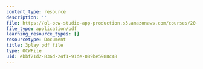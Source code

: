 ```yaml
---
content_type: resource
description: ''
file: https://ol-ocw-studio-app-production.s3.amazonaws.com/courses/20-219-becoming-the-next-bill-nye-writing-and-hosting-the-educational-show-january-iap-2015/ebbf21d2836d24f191de089be5988c48_DpqY4j3nK3A.pdf
file_type: application/pdf
learning_resource_types: []
resourcetype: Document
title: 3play pdf file
type: OCWFile
uid: ebbf21d2-836d-24f1-91de-089be5988c48
---
```

